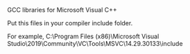 GCC libraries for Microsoft Visual C++

Put this files in your compiler include folder.

For example, C:\Program Files (x86)\Microsoft Visual Studio\2019\Community\VC\Tools\MSVC\14.29.30133\include
